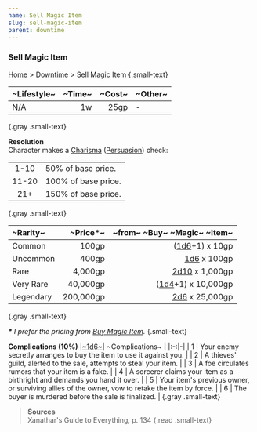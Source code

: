 ```yaml
---
name: Sell Magic Item
slug: sell-magic-item
parent: downtime
---
```

### Sell Magic Item
[Home](dm-operations-center) > [Downtime](downtime) > Sell Magic Item {.small-text}

| ~Lifestyle~ | ~Time~ | ~Cost~ | ~Other~ |
| :---------- | -----: | -----: | :------ |
| N/A         |     1w |   25gp | -       |
{.gray .small-text}

**Resolution**<br/>
Character makes a [Charisma](charisma) ([Persuasion](persuasion)) check:

|||
| :---: | :------------------ |
|  1-10 | 50% of base price.  |
| 11-20 | 100% of base price. |
|  21+  | 150% of base price. |
{.gray .small-text}

| ~Rarity~  |  ~Price*~ |     ~from~ ~Buy~ ~Magic~ ~Item~ |
| :-------- | --------: | ------------------------------: |
| Common    |     100gp |     ([1d6](/roll/1d6)+1) x 10gp |
| Uncommon  |     400gp |        [1d6](/roll/1d6) x 100gp |
| Rare      |   4,000gp |    [2d10](/roll/2d10) x 1,000gp |
| Very Rare |  40,000gp | ([1d4](/roll/1d4)+1) x 10,000gp |
| Legendary | 200,000gp |     [2d6](/roll/2d6) x 25,000gp |
{.gray .small-text}

***\*** I prefer the pricing from [Buy Magic Item](buy-magic-item).* {.small-text}

**Complications (10%)**
|[~1d6~](/roll/1d6)| ~Complications~ |
|:-:|-|
| 1 | Your enemy secretly arranges to buy the item to use it against you. |
| 2 | A thieves' guild, alerted to the sale, attempts to steal your item. |
| 3 | A foe circulates rumors that your item is a fake. |
| 4 | A sorcerer claims your item as a birthright and demands you hand it over. |
| 5 | Your item's previous owner, or surviving allies of the owner, vow to retake the item by force.  |
| 6 | The buyer is murdered before the sale is finalized.  |
{.gray .small-text}


> **Sources** <br/>
> Xanathar's Guide to Everything, p. 134
{.read .small-text}